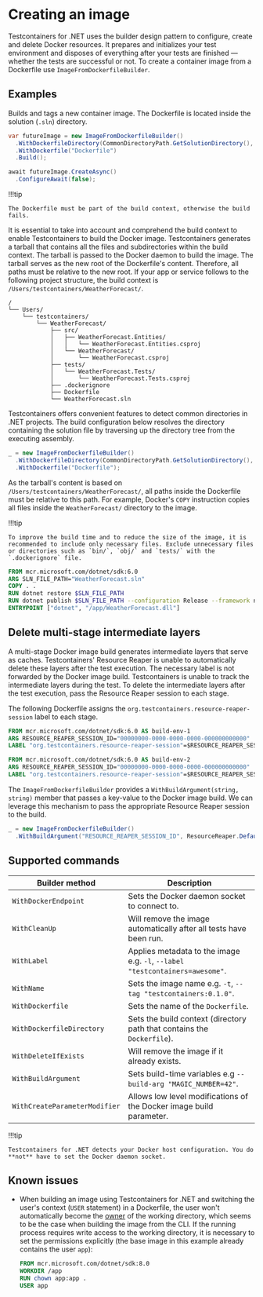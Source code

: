 # Creating an image

Testcontainers for .NET uses the builder design pattern to configure, create and delete Docker resources. It prepares and initializes your test environment and disposes of everything after your tests are finished — whether the tests are successful or not. To create a container image from a Dockerfile use `ImageFromDockerfileBuilder`.

## Examples

Builds and tags a new container image. The Dockerfile is located inside the solution (`.sln`) directory.

```csharp
var futureImage = new ImageFromDockerfileBuilder()
  .WithDockerfileDirectory(CommonDirectoryPath.GetSolutionDirectory(), string.Empty)
  .WithDockerfile("Dockerfile")
  .Build();

await futureImage.CreateAsync()
  .ConfigureAwait(false);
```

!!!tip

    The Dockerfile must be part of the build context, otherwise the build fails.

It is essential to take into account and comprehend the build context to enable Testcontainers to build the Docker image. Testcontainers generates a tarball that contains all the files and subdirectories within the build context. The tarball is passed to the Docker daemon to build the image. The tarball serves as the new root of the Dockerfile's content. Therefore, all paths must be relative to the new root. If your app or service follows to the following project structure, the build context is `/Users/testcontainers/WeatherForecast/`.

    /
    └── Users/
        └── testcontainers/
            └── WeatherForecast/
                ├── src/
                │   ├── WeatherForecast.Entities/
                │   │   └── WeatherForecast.Entities.csproj
                │   └── WeatherForecast/
                │       └── WeatherForecast.csproj
                ├── tests/
                │   └── WeatherForecast.Tests/
                │       └── WeatherForecast.Tests.csproj
                ├── .dockerignore
                ├── Dockerfile
                └── WeatherForecast.sln

Testcontainers offers convenient features to detect common directories in .NET projects. The build configuration below resolves the directory containing the solution file by traversing up the directory tree from the executing assembly.

```csharp
_ = new ImageFromDockerfileBuilder()
  .WithDockerfileDirectory(CommonDirectoryPath.GetSolutionDirectory(), string.Empty)
  .WithDockerfile("Dockerfile");
```

As the tarball's content is based on `/Users/testcontainers/WeatherForecast/`, all paths inside the Dockerfile must be relative to this path. For example, Docker's `COPY` instruction copies all files inside the `WeatherForecast/` directory to the image.

!!!tip

    To improve the build time and to reduce the size of the image, it is recommended to include only necessary files. Exclude unnecessary files or directories such as `bin/`, `obj/` and `tests/` with the `.dockerignore` file.

```Dockerfile
FROM mcr.microsoft.com/dotnet/sdk:6.0
ARG SLN_FILE_PATH="WeatherForecast.sln"
COPY . .
RUN dotnet restore $SLN_FILE_PATH
RUN dotnet publish $SLN_FILE_PATH --configuration Release --framework net6.0 --output app
ENTRYPOINT ["dotnet", "/app/WeatherForecast.dll"]
```

## Delete multi-stage intermediate layers

A multi-stage Docker image build generates intermediate layers that serve as caches. Testcontainers' Resource Reaper is unable to automatically delete these layers after the test execution. The necessary label is not forwarded by the Docker image build. Testcontainers is unable to track the intermediate layers during the test. To delete the intermediate layers after the test execution, pass the Resource Reaper session to each stage.

The following Dockerfile assigns the `org.testcontainers.resource-reaper-session` label to each stage.

```Dockerfile
FROM mcr.microsoft.com/dotnet/sdk:6.0 AS build-env-1
ARG RESOURCE_REAPER_SESSION_ID="00000000-0000-0000-0000-000000000000"
LABEL "org.testcontainers.resource-reaper-session"=$RESOURCE_REAPER_SESSION_ID

FROM mcr.microsoft.com/dotnet/sdk:6.0 AS build-env-2
ARG RESOURCE_REAPER_SESSION_ID="00000000-0000-0000-0000-000000000000"
LABEL "org.testcontainers.resource-reaper-session"=$RESOURCE_REAPER_SESSION_ID
```

The `ImageFromDockerfileBuilder` provides a `WithBuildArgument(string, string)` member that passes a key-value to the Docker image build. We can leverage this mechanism to pass the appropriate Resource Reaper session to the build.

```csharp
_ = new ImageFromDockerfileBuilder()
  .WithBuildArgument("RESOURCE_REAPER_SESSION_ID", ResourceReaper.DefaultSessionId.ToString("D"));
```

## Supported commands

| Builder method                | Description                                                                  |
|-------------------------------|------------------------------------------------------------------------------|
| `WithDockerEndpoint`          | Sets the Docker daemon socket to connect to.                                 |
| `WithCleanUp`                 | Will remove the image automatically after all tests have been run.           |
| `WithLabel`                   | Applies metadata to the image e.g. `-l`, `--label "testcontainers=awesome"`. |
| `WithName`                    | Sets the image name e.g. `-t`, `--tag "testcontainers:0.1.0"`.               |
| `WithDockerfile`              | Sets the name of the `Dockerfile`.                                           |
| `WithDockerfileDirectory`     | Sets the build context (directory path that contains the `Dockerfile`).      |
| `WithDeleteIfExists`          | Will remove the image if it already exists.                                  |
| `WithBuildArgument`           | Sets build-time variables e.g `--build-arg "MAGIC_NUMBER=42"`.               |
| `WithCreateParameterModifier` | Allows low level modifications of the Docker image build parameter.          |

!!!tip

    Testcontainers for .NET detects your Docker host configuration. You do **not** have to set the Docker daemon socket.

## Known issues

- When building an image using Testcontainers for .NET and switching the user's context (`USER` statement) in a Dockerfile, the user won't automatically become the [owner](https://github.com/testcontainers/testcontainers-dotnet/issues/1171#issuecomment-2099197840) of the working directory, which seems to be the case when building the image from the CLI. If the running process requires write access to the working directory, it is necessary to set the permissions explicitly (the base image in this example already contains the user `app`):

   ```Dockerfile
   FROM mcr.microsoft.com/dotnet/sdk:8.0
   WORKDIR /app
   RUN chown app:app .
   USER app
   ```
